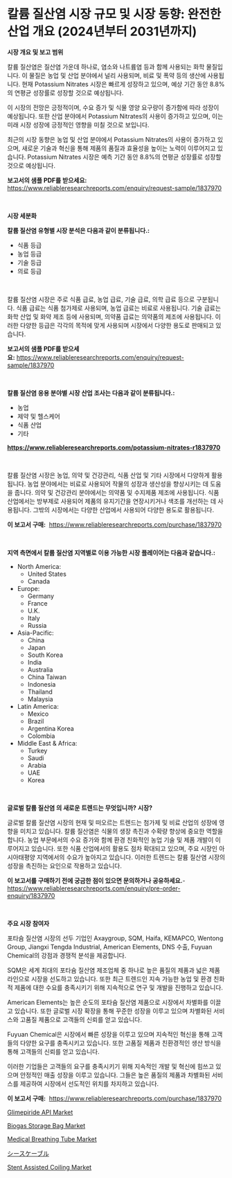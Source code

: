 <p><h1>칼륨 질산염 시장 규모 및 시장 동향: 완전한 산업 개요 (2024년부터 2031년까지)</h1></p><p><strong>시장 개요 및 보고 범위</strong></p>
<p><p>칼륨 질산염은 질산염 가운데 하나로, 염소와 나트륨염 등과 함께 사용되는 화학 물질입니다. 이 물질은 농업 및 산업 분야에서 널리 사용되며, 비료 및 폭약 등의 생산에 사용됩니다. 현재 Potassium Nitrates 시장은 빠르게 성장하고 있으며, 예상 기간 동안 8.8%의 연평균 성장률로 성장할 것으로 예상됩니다.</p><p>이 시장의 전망은 긍정적이며, 수요 증가 및 식물 영양 요구량이 증가함에 따라 성장이 예상됩니다. 또한 산업 분야에서 Potassium Nitrates의 사용이 증가하고 있으며, 이는 미래 시장 성장에 긍정적인 영향을 미칠 것으로 보입니다.</p><p>최근의 시장 동향은 농업 및 산업 분야에서 Potassium Nitrates의 사용이 증가하고 있으며, 새로운 기술과 혁신을 통해 제품의 품질과 효율성을 높이는 노력이 이루어지고 있습니다. Potassium Nitrates 시장은 예측 기간 동안 8.8%의 연평균 성장률로 성장할 것으로 예상됩니다.</p></p>
<p><strong>보고서의 샘플 PDF를 받으세요:</strong> <a href="https://www.reliableresearchreports.com/enquiry/request-sample/1837970">https://www.reliableresearchreports.com/enquiry/request-sample/1837970</a></p>
<p>&nbsp;</p>
<p><strong>시장 세분화</strong></p>
<p><strong>칼륨 질산염 유형별 시장 분석은 다음과 같이 분류됩니다.:</strong></p>
<p><ul><li>식품 등급</li><li>농업 등급</li><li>기술 등급</li><li>의료 등급</li></ul></p>
<p>&nbsp;</p>
<p><p>칼륨 질산염 시장은 주로 식품 급료, 농업 급료, 기술 급료, 의학 급료 등으로 구분됩니다. 식품 급료는 식품 첨가제로 사용되며, 농업 급료는 비료로 사용됩니다. 기술 급료는 화학 산업 및 화약 제조 등에 사용되며, 의약품 급료는 의약품의 제조에 사용됩니다. 이러한 다양한 등급은 각각의 목적에 맞게 사용되며 시장에서 다양한 용도로 판매되고 있습니다.</p></p>
<p><strong>보고서의 샘플 PDF를 받으세요:</strong>&nbsp;<a href="https://www.reliableresearchreports.com/enquiry/request-sample/1837970">https://www.reliableresearchreports.com/enquiry/request-sample/1837970</a></p>
<p>&nbsp;</p>
<p><strong> 칼륨 질산염 응용 분야별 시장 산업 조사는 다음과 같이 분류됩니다.:</strong></p>
<p><ul><li>농업</li><li>제약 및 헬스케어</li><li>식품 산업</li><li>기타</li></ul></p>
<p><strong><a href="https://www.reliableresearchreports.com/potassium-nitrates-r1837970">https://www.reliableresearchreports.com/potassium-nitrates-r1837970</a></strong></p>
<p>&nbsp;</p>
<p><p>칼륨 질산염 시장은 농업, 의약 및 건강관리, 식품 산업 및 기타 시장에서 다양하게 활용됩니다. 농업 분야에서는 비료로 사용되어 작물의 성장과 생산성을 향상시키는 데 도움을 줍니다. 의약 및 건강관리 분야에서는 의약품 및 수지제품 제조에 사용됩니다. 식품 산업에서는 방부제로 사용되어 제품의 유지기간을 연장시키거나 색조를 개선하는 데 사용됩니다. 그밖의 시장에서는 다양한 산업에서 사용되어 다양한 용도로 활용됩니다.</p></p>
<p><strong>이 보고서 구매:</strong>&nbsp; <a href="https://www.reliableresearchreports.com/purchase/1837970">https://www.reliableresearchreports.com/purchase/1837970</a></p>
<p>&nbsp;</p>
<p><strong>지역 측면에서 칼륨 질산염 지역별로 이용 가능한 시장 플레이어는 다음과 같습니다.:</strong></p>
<p><ul>
    <li>
        North America:
        <ul>
            <li>United States</li>
            <li>Canada</li>
        </ul>
    </li>
    <li>
        Europe:
        <ul>
            <li>Germany</li>
            <li>France</li>
            <li>U.K.</li>
            <li>Italy</li>
            <li>Russia</li>
        </ul>
    </li>
    <li>
        Asia-Pacific:
        <ul>
            <li>China</li>
            <li>Japan</li>
            <li>South Korea</li>
            <li>India</li>
            <li>Australia</li>
            <li>China Taiwan</li>
            <li>Indonesia</li>
            <li>Thailand</li>
            <li>Malaysia</li>
        </ul>
    </li>
    <li>
        Latin America:
        <ul>
            <li>Mexico</li>
            <li>Brazil</li>
            <li>Argentina Korea</li>
            <li>Colombia</li>
        </ul>
    </li>
    <li>
        Middle East & Africa:
        <ul>
            <li>Turkey</li>
            <li>Saudi</li>
            <li>Arabia</li>
            <li>UAE</li>
            <li>Korea</li>
        </ul>
    </li>
    </ul></p>
<p>&nbsp;</p>
<p><strong>글로벌 칼륨 질산염 의 새로운 트렌드는 무엇입니까? 시장?</strong></p>
<p><p>글로벌 칼륨 질산염 시장의 현재 및 떠오르는 트렌드는 첨가제 및 비료 산업의 성장에 영향을 미치고 있습니다. 칼륨 질산염은 식물의 생장 촉진과 수확량 향상에 중요한 역할을 합니다. 농업 부문에서의 수요 증가와 함께 환경 친화적인 농업 기술 및 제품 개발이 이루어지고 있습니다. 또한 식품 산업에서의 활용도 점차 확대되고 있으며, 주요 시장인 아시아태평양 지역에서의 수요가 높아지고 있습니다. 이러한 트렌드는 칼륨 질산염 시장의 성장을 촉진하는 요인으로 작용하고 있습니다.</p></p>
<p><strong>이 보고서를 구매하기 전에 궁금한 점이 있으면 문의하거나 공유하세요.</strong>- <a href="https://www.reliableresearchreports.com/enquiry/pre-order-enquiry/1837970">https://www.reliableresearchreports.com/enquiry/pre-order-enquiry/1837970</a></p>
<p>&nbsp;</p>
<p><strong>주요 시장 참여자</strong></p>
<p><p>포타슘 질산염 시장의 선두 기업인 Axaygroup, SQM, Haifa, KEMAPCO, Wentong Group, Jiangxi Tengda Industrial, American Elements, DNS 수출, Fuyuan Chemical의 강점과 경쟁적 분석을 제공합니다. </p><p>SQM은 세계 최대의 포타슘 질산염 제조업체 중 하나로 높은 품질의 제품과 넓은 제품 라인으로 시장을 선도하고 있습니다. 또한 최근 트렌드인 지속 가능한 농업 및 환경 친화적 제품에 대한 수요를 충족시키기 위해 지속적으로 연구 및 개발을 진행하고 있습니다. </p><p>American Elements는 높은 순도의 포타슘 질산염 제품으로 시장에서 차별화를 이끌고 있습니다. 또한 글로벌 시장 확장을 통해 꾸준한 성장을 이루고 있으며 차별화된 서비스와 고품질 제품으로 고객들의 신뢰를 얻고 있습니다. </p><p>Fuyuan Chemical은 시장에서 빠른 성장을 이루고 있으며 지속적인 혁신을 통해 고객들의 다양한 요구를 충족시키고 있습니다. 또한 고품질 제품과 친환경적인 생산 방식을 통해 고객들의 신뢰를 얻고 있습니다. </p><p>이러한 기업들은 고객들의 요구를 충족시키기 위해 지속적인 개발 및 혁신에 힘쓰고 있으며 안정적인 매출 성장을 이루고 있습니다. 그들은 높은 품질의 제품과 차별화된 서비스를 제공하여 시장에서 선도적인 위치를 차지하고 있습니다.</p></p>
<p><strong>이 보고서 구매:</strong>&nbsp;&nbsp;<a href="https://www.reliableresearchreports.com/purchase/1837970">https://www.reliableresearchreports.com/purchase/1837970</a></p>
<p><p><a href="https://www.linkedin.com/pulse/glimepiride-api-market-provides-comprehensive-analysis-including-kwz7e?trackingId=3x6IcT7Be7I%2FlfZCya0mSA%3D%3D">Glimepiride API Market</a></p><p><a href="https://www.linkedin.com/pulse/biogas-storage-bag-market-size-evaluating-its-trends-growth-n2bxe?trackingId=eH5syKlZEKr75GA4HCkADQ%3D%3D">Biogas Storage Bag Market</a></p><p><a href="https://github.com/guneycigdem35/Market-Research-Report-List-2/blob/main/medical-breathing-tube-market.md">Medical Breathing Tube Market</a></p><p><a href="https://medium.com/@dylancoleman70/%E3%82%B7%E3%83%BC%E3%82%B9%E3%81%95%E3%82%8C%E3%81%9F%E3%82%B1%E3%83%BC%E3%83%96%E3%83%AB%E5%B8%82%E5%A0%B4%E3%81%AE%E8%AA%BF%E6%9F%BB%E3%83%AC%E3%83%9D%E3%83%BC%E3%83%88-%E3%81%9D%E3%81%AE%E6%AD%B4%E5%8F%B2%E3%81%A82031%E5%B9%B4%E3%81%BE%E3%81%A7%E3%81%AE%E4%BA%88%E6%B8%AC-b25fd32011f1">シースケーブル</a></p><p><a href="https://github.com/biheemgalvinlouises6hokrh3h/Market-Research-Report-List-2/blob/main/stent-assisted-coiling-market.md">Stent Assisted Coiling Market</a></p></p>